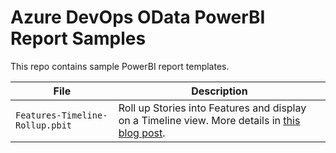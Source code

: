 # Azure DevOps OData PowerBI Report Samples
This repo contains sample PowerBI report templates.

File|Description
--|--
`Features-Timeline-Rollup.pbit`|Roll up Stories into Features and display on a Timeline view. More details in [this blog post](https://colinsalmcorner.com/work-item-hierarchy-reports-in/).

